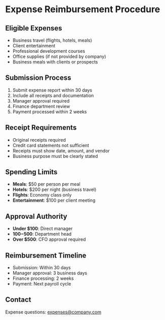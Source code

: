 # Expense Reimbursement Procedure

## Eligible Expenses

- Business travel (flights, hotels, meals)
- Client entertainment
- Professional development courses
- Office supplies (if not provided by company)
- Business meals with clients or prospects

## Submission Process

1. Submit expense report within 30 days
2. Include all receipts and documentation
3. Manager approval required
4. Finance department review
5. Payment processed within 2 weeks

## Receipt Requirements

- Original receipts required
- Credit card statements not sufficient
- Receipts must show date, amount, and vendor
- Business purpose must be clearly stated

## Spending Limits

- **Meals**: $50 per person per meal
- **Hotels**: $200 per night (business travel)
- **Flights**: Economy class only
- **Entertainment**: $100 per client meeting

## Approval Authority

- **Under $100**: Direct manager
- **$100-$500**: Department head
- **Over $500**: CFO approval required

## Reimbursement Timeline

- Submission: Within 30 days
- Manager approval: 3 business days
- Finance processing: 2 weeks
- Payment: Next payroll cycle

## Contact

Expense questions: expenses@company.com
